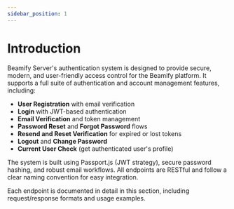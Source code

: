 ```yaml
---
sidebar_position: 1
---
```


# Introduction

Beamify Server's authentication system is designed to provide secure, modern, and user-friendly access control for the Beamify platform. It supports a full suite of authentication and account management features, including:

- **User Registration** with email verification
- **Login** with JWT-based authentication
- **Email Verification** and token management
- **Password Reset** and **Forgot Password** flows
- **Resend and Reset Verification** for expired or lost tokens
- **Logout** and **Change Password**
- **Current User Check** (get authenticated user's profile)

The system is built using Passport.js (JWT strategy), secure password hashing, and robust email workflows. All endpoints are RESTful and follow a clear naming convention for easy integration.

Each endpoint is documented in detail in this section, including request/response formats and usage examples.
